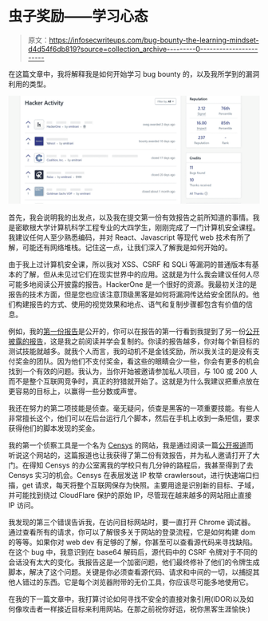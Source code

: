 # 虫子奖励——学习心态

> 原文：<https://infosecwriteups.com/bug-bounty-the-learning-mindset-d4d54f6db819?source=collection_archive---------0----------------------->

在这篇文章中，我将解释我是如何开始学习 bug bounty 的，以及我所学到的漏洞利用的类型。

![](img/c297b354dbf4055d79bc16efb433d9f8.png)

首先，我会说明我的出发点，以及我在提交第一份有效报告之前所知道的事情。我是密歇根大学计算机科学工程专业的大四学生，刚刚完成了一门计算机安全课程。我建议任何人至少熟悉编码，并对 React、Javascript 等现代 web 技术有所了解，可能还有网络堆栈。记住这一点，让我们深入了解我是如何开始的。

由于我上过计算机安全课，所以我对 XSS、CSRF 和 SQLi 等漏洞的普通版本有基本的了解，但从未见过它们在现实世界中的应用。这就是为什么我会建议任何人尽可能多地阅读公开披露的报告。HackerOne 是一个很好的资源。我最初关注的是报告的技术方面，但是您也应该注意顶级黑客是如何将漏洞传达给安全团队的。他们构建报告的方式、使用的视觉效果和地点、语气和复制步骤都包含有价值的信息。

例如，我的[第一份报告](https://hackerone.com/reports/315906)是公开的，你可以在报告的第一行看到我提到了另一份[公开披露的报告](https://hackerone.com/reports/302885)，这是我之前阅读并学会复制的。你读的报告越多，你对每个新目标的测试技能就越多。就我个人而言，我的动机不是金钱奖励，所以我关注的是没有支付奖金的团队。因为他们不支付奖金，看这些的眼睛会少一些，你会有更多的机会找到一个有效的问题。我认为，当你开始被邀请参加私人项目，与 100 或 200 人而不是整个互联网竞争时，真正的狩猎就开始了。这就是为什么我建议把重点放在更容易的目标上，以赢得一些分数或声誉。

我还在努力的第二项技能是侦查。毫无疑问，侦查是黑客的一项重要技能。有些人非常擅长这个，他们可以在后台运行几个脚本，然后在手机上收到一条短信，要求获得他们的脚本发现的奖金。

我的第一个侦察工具是一个名为 [Censys](https://censys.io/) 的网站，我是通过阅读一篇[公开报道](https://hackerone.com/reports/255978)而听说这个网站的，这篇报道也让我获得了第二份有效报告，并为私人邀请打开了大门。在得知 Censys 的办公室离我的学校只有几分钟的路程后，我甚至得到了去 Censys 实习的机会。Censys 在表层发送 IP 枚举 crawlersout，进行快速端口扫描，get 请求，每天将整个互联网保存为快照。主要用途是识别新的目标、子域，并可能找到绕过 CloudFlare 保护的原始 IP，尽管现在越来越多的网站阻止直接 IP 访问。

我发现的第三个错误告诉我，在访问目标网站时，要一直打开 Chrome 调试器。通过查看所有的请求，你可以了解很多关于网站的登录流程，它是如何构建 dom 的等等。如果你对 web dev 有足够的了解，你甚至可以查看源代码来寻找缺陷。在这个 bug 中，我意识到在 base64 解码后，源代码中的 CSRF 令牌对于不同的会话没有太大的变化。我报告这是一个加密问题，他们最终修补了他们的令牌生成脚本，解决了这个问题。关键是你必须查看源代码、请求和中间的一切，以捕捉其他人错过的东西。它是每个浏览器附带的无价工具，你应该尽可能多地使用它。

在我的下一篇文章中，我打算讨论如何寻找不安全的直接对象引用(IDOR)以及如何像攻击者一样接近目标来利用网站。在那之前祝你好运，祝你黑客生涯愉快:)